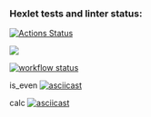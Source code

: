 ### Hexlet tests and linter status:
[![Actions Status](https://github.com/Nella611/python-project-lvl1/workflows/hexlet-check/badge.svg)](https://github.com/Nella611/python-project-lvl1/actions)

<a href="https://codeclimate.com/github/codeclimate/codeclimate/maintainability"><img src="https://api.codeclimate.com/v1/badges/a99a88d28ad37a79dbf6/maintainability" /></a>

[![workflow status](https://github.com/Nella611/python-project-lvl1/workflows/linter/badge.svg)](https://github.com/Nella611/python-project-lvl1/actions)

is_even
[![asciicast](https://asciinema.org/a/A3aIKx4C5lLUgrThbiohX8PNF.svg)](https://asciinema.org/a/A3aIKx4C5lLUgrThbiohX8PNF)

calc
[![asciicast](https://asciinema.org/a/Vy1oFZM2t4Or8OS0PxNADgdmD.svg)](https://asciinema.org/a/Vy1oFZM2t4Or8OS0PxNADgdmD)